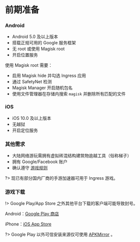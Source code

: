 # 前期准备

### Android

- Android 5.0 及以上版本
- 搭载正规可用的 Google 服务框架
- 无 root 或使用 Magisk root
- 开启位置服务

使用 Magisk root 需要：

- 启用 Magisk hide 并勾选 Ingress 应用
- 通过 SafetyNet 检测
- Magisk Manager 开启随机包名
- 使用文件管理器在存储内搜索 `magisk` 并删除所有匹配的文件

### iOS

- iOS 10.0 及以上版本
- 无越狱
- 开启定位服务

### 其他需求

- 大陆网络游玩需拥有虚拟砖混结构建筑物逾越工具（俗称梯子）
- 拥有 Google/Facebook 账户
- 确认遵守 [游戏规则](starter/rule.md)

?> 现已有部分国内厂商的手游加速器可用于 Ingress 游戏。

### 游戏下载

!> Google Play/App Store 之外其他平台下载的客户端可能导致封号。

Android：[Google Play 商店](https://play.google.com/store/apps/details?id=com.nianticproject.ingress)

iPhone：[iOS App Store](https://itunes.apple.com/us/app/ingress/id576505181)

?> Google Play 以外可信安装来源仅可使用 [APKMirror](https://www.apkmirror.com/apk/niantic-inc/ingress) 。